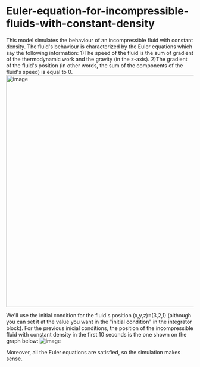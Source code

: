 # Euler-equation-for-incompressible-fluids-with-constant-density
This model simulates the behaviour of an incompressible fluid with constant density.
The fluid's behaviour is characterized by the Euler equations which say the following information:
1)The speed of the fluid is the sum of gradient of the thermodynamic work and the gravity (in the z-axis).
2)The gradient of the fluid's position (in other words, the sum of the components of the fluid's speed) is equal to 0.
<img width="622" alt="image" src="https://user-images.githubusercontent.com/109503519/234561458-461feb15-436a-4c76-894c-103585a8f69c.png">

We'll use the initial condition for the fluid's position (x,y,z)=(3,2,1) (although you can set it at the value you want in the "initial condition" in the integrator block).
For the previous inicial conditions, the position of the incompressible fluid with constant density in the first 10 seconds is the one shown on the graph below:
![image](https://user-images.githubusercontent.com/109503519/234562478-08b45147-ddcd-47c5-9343-d220dd504910.png)

Moreover, all the Euler equations are satisfied, so the simulation makes sense.
